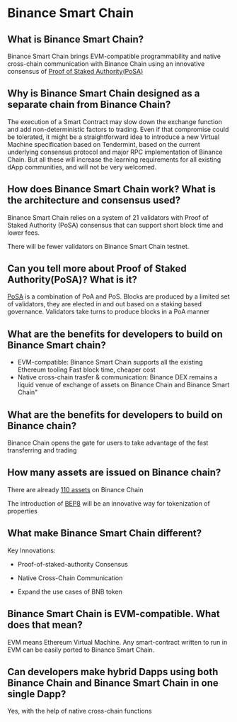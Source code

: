 # Binance Smart Chain

## What is Binance Smart Chain?

Binance Smart Chain brings EVM-compatible programmability and native cross-chain communication with Binance Chain using an innovative consensus of [Proof of Staked Authority(PoSA)](../../smart-chain/guides/concepts/consensus.md)

## Why is Binance Smart Chain designed as a separate chain from Binance Chain?

The execution of a Smart Contract may slow down the exchange function and add non-deterministic factors to trading. Even if that compromise could be tolerated, it might be a straightforward idea to introduce a new Virtual Machine specification based on Tendermint, based on the current underlying consensus protocol and major RPC implementation of Binance Chain. But all these will increase the learning requirements for all existing dApp communities, and will not be very welcomed.

## How does Binance Smart Chain work? What is the architecture and consensus used?

Binance Smart Chain relies on a system of 21 validators with Proof of Staked Authority (PoSA) consensus that can support short block time and lower fees.

There will be fewer validators on Binance Smart Chain testnet.

## Can you tell more about Proof of Staked Authority(PoSA)? What is it?

[PoSA](../../smart-chain/guides/concepts/consensus.md) is a combination of PoA and PoS. Blocks are produced by a limited set of validators, they are elected in and out based on a staking based governance. Validators take turns to produce blocks in a PoA manner

## What are the benefits for developers to build on Binance Smart chain?

* EVM-compatible: Binance Smart Chain supports all the existing Ethereum tooling
Fast block time, cheaper cost
* Native cross-chain trasfer & communication: Binance DEX remains a liquid venue of exchange of assets on Binance Chain and Binance Smart Chain"

## What are the benefits for developers to build on Binance chain?

Binance Chain opens the gate for users to take advantage of the fast transferring and trading

## How many assets are issued on Binance chain?

There are already [110 assets](https://explorer.binance.org/assets) on Binance Chain

The introduction of [BEP8](https://github.com/binance-chain/BEPs/pull/69) will be an innovative way for tokenization of properties

## What make Binance Smart Chain different?

Key Innovations:

* Proof-of-staked-authority Consensus

* Native Cross-Chain Communication

* Expand the use cases of BNB token

## Binance Smart Chain is EVM-compatible. What does that mean?

EVM means Ethereum Virtual Machine. Any smart-contract written to run in EVM can be easily ported to Binance Smart Chain.

## Can developers make hybrid Dapps using both Binance Chain and Binance Smart Chain in one single Dapp?

Yes, with the help of native cross-chain functions

